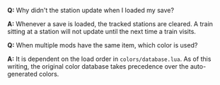 **Q:** Why didn't the station update when I loaded my save?

**A:** Whenever a save is loaded, the tracked stations are cleared. A train sitting at a station will not update until the next time a train visits.

**Q:** When multiple mods have the same item, which color is used?

**A:** It is dependent on the load order in `colors/database.lua`. As of this writing, the original color database takes precedence over the auto-generated colors.
 